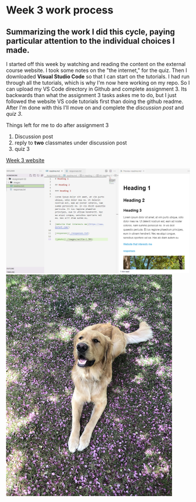 # Week 3 work process

## Summarizing the work I did this cycle, paying particular attention to the individual choices I made.

I started off this week by watching and reading the content on the external course website. I took some notes on the "the internet," for the quiz. Then I downloaded **Visual Studio Code** so that I can start on the tutorials. I had run through all the tutorials, which is why I'm now here working on my repo. So I can upload my VS Code directory in Github and complete assignment 3. Its backwards than what the assignment 3 tasks askes me to do, but I just followed the website VS code tutorials first than doing the github readme. After I'm done with this I'll move on and complete the *discussion post* and *quiz 3*.


Things left for me to do after assignment 3
  1. Discussion post
  2. reply to **two** classmates under discussion post
  3. quiz 3


[Week 3 website](https://montana-media-arts.github.io/webDesignFall2024/topic-02/overview/)

![image](./VScode-screenshot.png)
![image](./dally-dog.jpg)
